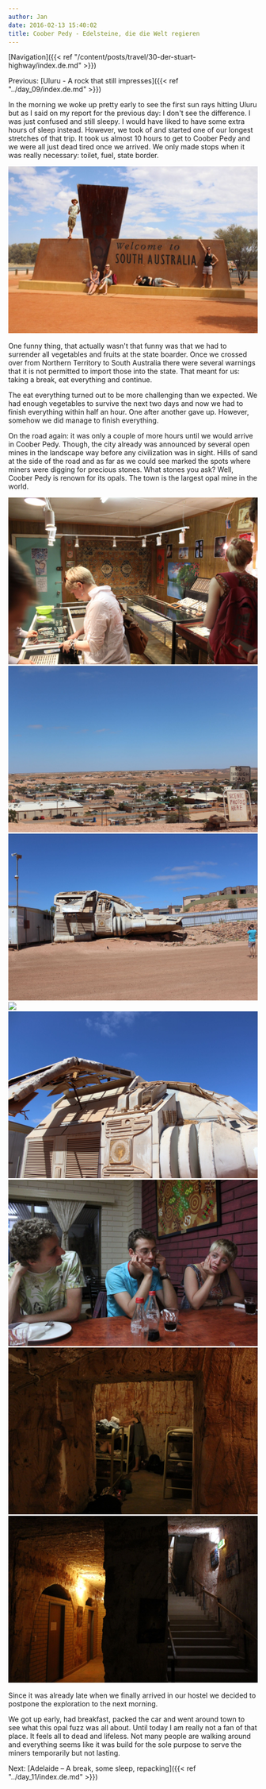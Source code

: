 ```yaml
---
author: Jan
date: 2016-02-13 15:40:02
title: Coober Pedy - Edelsteine, die die Welt regieren
---
```


[Navigation]({{< ref "/content/posts/travel/30-der-stuart-highway/index.de.md" >}})

Previous: [Uluru - A rock that still impresses]({{< ref "../day_09/index.de.md" >}})

In the morning we woke up pretty early to see the first sun rays hitting Uluru
but as I said on my report for the previous day: I don't see the
difference. I was just confused and still sleepy. I would have liked to have
some extra hours of sleep instead. However, we took of and started one of our
longest stretches of that trip. It took us almost 10 hours to get to Coober
Pedy and we were all just dead tired once we arrived. We only made stops when
it was really necessary: toilet, fuel, state border.

![](images/border.jpg)

One funny thing, that actually wasn't that funny was that we had to
surrender all vegetables and fruits at the state boarder. Once we crossed over
from Northern Territory to South Australia there were several warnings that it
is not permitted to import those into the state. That meant for us: taking a
break, eat everything and continue.

The eat everything turned out to be more challenging than we expected. We had
enough vegetables to survive the next two days and now we had to finish
everything within half an hour. One after another gave up. However, somehow we
did manage to finish everything.

On the road again: it was only a couple of more hours until we would arrive in
Coober Pedy. Though, the city already was announced by several open mines in
the landscape way before any civilization was in sight. Hills of sand at the
side of the road and as far as we could see marked the spots where miners were
digging for precious stones. What stones you ask? Well, Coober Pedy is renown
for its opals. The town is the largest opal mine in the world.

![](images/opals.jpg)
![](images/view.jpg)
![](images/pitch_black1.jpg)
![](images/pitch_black2.jpg)
![](images/pitch_black3.jpg)
![](images/pizza.jpg)
![](images/room.jpg)
![](images/hostel.jpg)

Since it was already late when we finally arrived in our hostel we decided to
postpone the exploration to the next morning.

We got up early, had breakfast, packed the car and went around town to see what
this opal fuzz was all about. Until today I am really not a fan of that place.
It feels all to dead and lifeless. Not many people are walking around and
everything seems like it was build for the sole purpose to serve the miners
temporarily but not lasting.

Next: [Adelaide – A break, some sleep, repacking]({{< ref "../day_11/index.de.md" >}})
